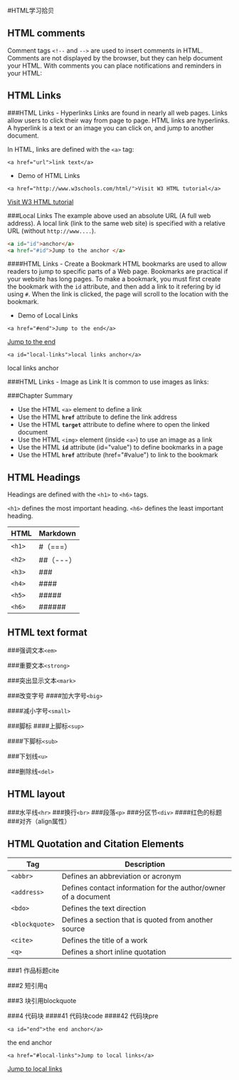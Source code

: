 #HTML学习拾贝

HTML comments
----
Comment tags `<!--` and `-->` are used to insert comments in HTML.
Comments are not displayed by the browser, but they can help document your HTML.
With comments you can place notifications and reminders in your HTML:

<!-- Write your comments here -->

HTML Links
----
###HTML Links - Hyperlinks
Links are found in nearly all web pages. Links allow users to click their way from page to page.
HTML links are hyperlinks.
A hyperlink is a text or an image you can click on, and jump to another document.

In HTML, links are defined with the `<a>` tag:

```
<a href="url">link text</a>
```

- Demo  of HTML Links  

`<a href="http://www.w3schools.com/html/">Visit W3 HTML tutorial</a>`

<a href="http://www.w3schools.com/html/">Visit W3 HTML tutorial</a>

###Local Links
The example above used an absolute URL (A full web address).
A local link (link to the same web site) is specified with a relative URL (without `http://www....`).

```HTML
<a id="id">anchor</a>
<a href="#id">Jump to the anchor </a> 
```

####HTML Links - Create a Bookmark
HTML bookmarks are used to allow readers to jump to specific parts of a Web page.
Bookmarks are practical if your website has long pages.
To make a bookmark, you must first create the bookmark with the `id` attribute, and then add a link to it refering by id using `#`.
When the link is clicked, the page will scroll to the location with the bookmark.

- Demo  of Local Links  

`<a href="#end">Jump to the end</a>`  

 <a href="#end">Jump to the end</a>  

`<a id="local-links">local links anchor</a>`

 <a id="local-links">local links anchor</a>

###HTML Links - Image as Link
It is common to use images as links:




###Chapter Summary
- Use the HTML `<a>` element to define a link  
- Use the HTML **`href`** attribute to define the link address  
- Use the HTML **`target`** attribute to define where to open the linked document  
- Use the HTML `<img>` element (inside `<a>`) to use an image as a link  
- Use the HTML **`id`** attribute (id="value") to define bookmarks in a page  
- Use the HTML **`href`** attribute (href="#value") to link to the bookmark  

HTML Headings
----
Headings are defined with the `<h1>` to `<h6>` tags.

`<h1>` defines the most important heading. `<h6>` defines the least important heading.

HTML				| Markdown
-----------------|--------------------------------------------------------------
`<h1>`				| #（===）
`<h2>`				| ##（---）
`<h3>`				| ###
`<h4>`				| ####
`<h5>`				| #####
`<h6>`				| ######

HTML text format
----
###强调文本`<em>`

###重要文本`<strong>`

###突出显示文本`<mark>`

###改变字号
####加大字号`<big>`

####减小字号`<small>`

###脚标
####上脚标`<sup>`

####下脚标`<sub>`

###下划线`<u>`

###删除线`<del>`

HTML layout
----
###水平线`<hr>`
###换行`<br>`
###段落`<p>`
###分区节`<div>`
####红色的标题
###对齐（align属性）

HTML Quotation and Citation Elements
----

Tag					| Description
-----------------|--------------------------------------------------------------
`<abbr>`			| Defines an abbreviation or acronym
`<address>` 		| Defines contact information for the author/owner of a document
`<bdo>` 			| Defines the text direction
`<blockquote>`	| Defines a section that is quoted from another source
`<cite>`			| Defines the title of a work
`<q>`				| Defines a short inline quotation

###1 作品标题cite

###2 短引用q

###3 块引用blockquote

###4 代码块
####41 代码块code
####42 代码块pre



`<a id="end">the end anchor</a>`

<a id="end">the end anchor</a>

`<a href="#local-links">Jump to local links</a>`

<a href="#local-links">Jump to local links</a>